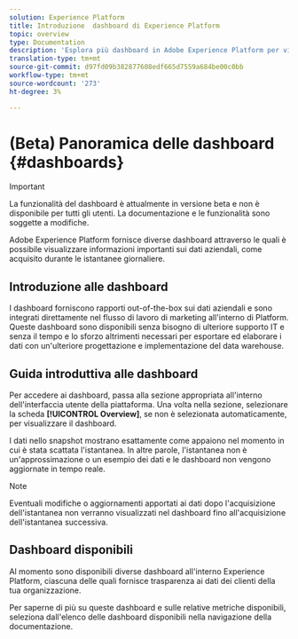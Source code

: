 ```yaml
---
solution: Experience Platform
title: Introduzione  dashboard di Experience Platform
topic: overview
type: Documentation
description: 'Esplora più dashboard in Adobe Experience Platform per visualizzare informazioni importanti sui dati aziendali, come acquisito durante le istantanee giornaliere. '
translation-type: tm+mt
source-git-commit: d97fd09b382877608edf665d7559a684be00c0bb
workflow-type: tm+mt
source-wordcount: '273'
ht-degree: 3%

---
```



# (Beta) Panoramica delle dashboard {#dashboards}

>[!IMPORTANT]
>
>La funzionalità del dashboard è attualmente in versione beta e non è disponibile per tutti gli utenti. La documentazione e le funzionalità sono soggette a modifiche.

Adobe Experience Platform fornisce diverse dashboard attraverso le quali è possibile visualizzare informazioni importanti sui dati aziendali, come acquisito durante le istantanee giornaliere.

## Introduzione alle dashboard

I dashboard forniscono rapporti out-of-the-box sui dati aziendali e sono integrati direttamente nel flusso di lavoro di marketing all&#39;interno di Platform. Queste dashboard sono disponibili senza bisogno di ulteriore supporto IT e senza il tempo e lo sforzo altrimenti necessari per esportare ed elaborare i dati con un&#39;ulteriore progettazione e implementazione del data warehouse.

## Guida introduttiva alle dashboard

Per accedere ai dashboard, passa alla sezione appropriata all&#39;interno dell&#39;interfaccia utente della piattaforma. Una volta nella sezione, selezionare la scheda **[!UICONTROL Overview]**, se non è selezionata automaticamente, per visualizzare il dashboard.

I dati nello snapshot mostrano esattamente come appaiono nel momento in cui è stata scattata l&#39;istantanea. In altre parole, l&#39;istantanea non è un&#39;approssimazione o un esempio dei dati e le dashboard non vengono aggiornate in tempo reale.

>[!NOTE]
>
>Eventuali modifiche o aggiornamenti apportati ai dati dopo l&#39;acquisizione dell&#39;istantanea non verranno visualizzati nel dashboard fino all&#39;acquisizione dell&#39;istantanea successiva.

## Dashboard disponibili

Al momento sono disponibili diverse dashboard all&#39;interno  Experience Platform, ciascuna delle quali fornisce trasparenza ai dati dei clienti della tua organizzazione.

Per saperne di più su queste dashboard e sulle relative metriche disponibili, seleziona dall&#39;elenco delle dashboard disponibili nella navigazione della documentazione.